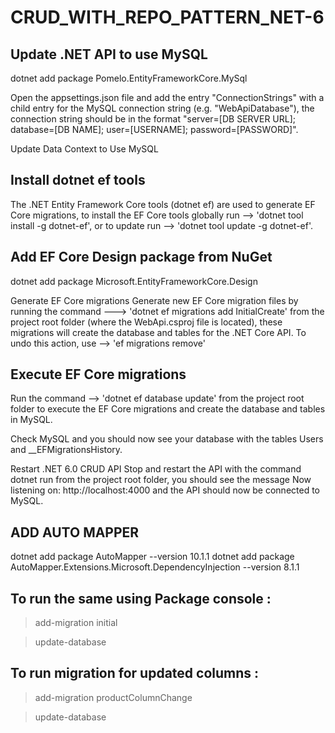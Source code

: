 # CRUD_WITH_REPO_PATTERN_NET-6

## Update .NET API to use MySQL

dotnet add package Pomelo.EntityFrameworkCore.MySql

Open the appsettings.json file and add the entry "ConnectionStrings" with a child entry for the MySQL connection string 
(e.g. "WebApiDatabase"), the connection string should be in the format "server=[DB SERVER URL]; database=[DB NAME]; user=[USERNAME]; password=[PASSWORD]".

Update Data Context to Use MySQL

## Install dotnet ef tools
The .NET Entity Framework Core tools (dotnet ef) are used to generate EF Core migrations, 
to install the EF Core tools
globally run --> 'dotnet tool install -g dotnet-ef',
or to update run --> 'dotnet tool update -g dotnet-ef'.

## Add EF Core Design package from NuGet
dotnet add package Microsoft.EntityFrameworkCore.Design

Generate EF Core migrations
Generate new EF Core migration files by 
running the command ---> 'dotnet ef migrations add InitialCreate' 
from the project root folder (where the WebApi.csproj file is located), these migrations will create the database and tables for the .NET Core API.
 To undo this action, use  --> 'ef migrations remove'

## Execute EF Core migrations
Run the command --> 'dotnet ef database update' 
from the project root folder to execute the EF Core migrations and create the database and tables in MySQL.

Check MySQL and you should now see your database with the tables Users and __EFMigrationsHistory.


Restart .NET 6.0 CRUD API
Stop and restart the API with the command dotnet run from the project root folder, you should see the message Now listening on: http://localhost:4000 and the API should now be connected to MySQL.


## ADD AUTO MAPPER
dotnet add package AutoMapper --version 10.1.1
dotnet add package AutoMapper.Extensions.Microsoft.DependencyInjection --version 8.1.1

## To run the same using Package console :
> add-migration initial

> update-database

## To run migration for updated columns :
> add-migration productColumnChange

> update-database
